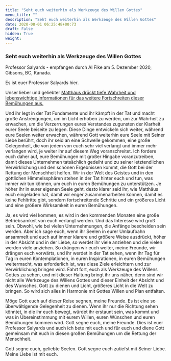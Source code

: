 ```yaml
---
title: "Seht euch weiterhin als Werkzeuge des Willen Gottes"
menu_title: ""
description: "Seht euch weiterhin als Werkzeuge des Willen Gottes"
date: 2020-08-01 06:25:48+00:73
draft: False
hidden: True
weight:
---
```

### Seht euch weiterhin als Werkzeuge des Willen Gottes

Professor Salyards - empfangen durch Al Fike am 5. Dezember 2020, Gibsons, BC, Kanada.

Es ist euer Professor Salyards hier.

Unser lieber und geliebter [Matthäus drückt tiefe Wahrheit und lebenswichtige Informationen für das weitere Fortschreiten dieser Bemühungen aus.](/aktuelle-botschaften/aktuelle-botschaften-in-reihenfolge-des-datums/aktuelle-botschaften-2020/die-fundamente-sind-in-eurer-seele-af-matthaeus-5-dezember-2020/)

Und ihr legt in der Tat Fundamente und ihr kämpft in der Tat und macht große Anstrengungen, um im Licht erhoben zu werden, um zur Wahrheit zu erwachen, um die Verzerrungen eures Verstandes zugunsten der Klarheit eurer Seele beiseite zu legen. Diese Dinge entwickeln sich weiter, während eure Seelen weiter erwachen, während Gott weiterhin eure Seele mit Seiner Liebe berührt, doch ihr seid an eine Schwelle gekommen, eine große Gelegenheit, die von jedem von euch sehr viel verlangt und immer mehr verlangen wird, je weiter ihr auf diesem Weg voranschreitet. Ich fordere euch daher auf, eure Bemühungen mit großer Hingabe voranzutreiben, damit dieses Unternehmen tatsächlich gedeiht und zu seiner letztendlichen Verwirklichung und den schönen Ergebnissen kommt, die Gott bei der Rettung der Menschheit helfen. Wir in der Welt des Geistes und in den göttlichen Himmelssphären stehen in der Tat hinter euch und tun, was immer wir tun können, um euch in euren Bemühungen zu unterstützen. Je höher ihr in eurer eigenen Seele geht, desto klarer seid ihr, wie Matthäus euch eingeladen hat, damit wir enger zusammenarbeiten können, damit es keine Fehltritte gibt, sondern fortschreitende Schritte und ein größeres Licht und eine größere Wirksamkeit in euren Bemühungen.

Ja, es wird viel kommen, es wird in den kommenden Monaten eine große Betriebsamkeit von euch verlangt werden. Und das Interesse wird groß sein. Obwohl, wie bei vielen Unternehmungen, die Anfänge bescheiden sein werden. Aber ich sage euch, wenn ihr Seelen in eurer Umlaufbahn ansammelt und euch auf immer klarere und größere Weise ausdrückt, höher in der Absicht und in der Liebe, so werdet ihr viele anziehen und die vielen werden viele anziehen. So drängen wir euch weiter, meine Freunde, wir drängen euch vorwärts, und ihr werdet in der Tat sehen, wenn ihr Tag für Tag in euren Kontemplationen, in euren Inspirationen, in euren Bemühungen weitermacht, was erforderlich ist, was diese Ziele erleichtern und zur Verwirklichung bringen wird. Fahrt fort, euch als Werkzeuge des Willens Gottes zu sehen, und mit dieser Haltung bringt ihr uns näher, denn sind wir nicht alle Werkzeuge des Willens Gottes und dieser Einheit der Absicht und des Wunsches, Gott zu dienen und Licht, größeres Licht in die Welt zu bringen. So wird sich alles in Harmonie mit Gottes Willen und Plan entfalten.

Möge Gott euch auf dieser Reise segnen, meine Freunde. Es ist eine so überwältigende Gelegenheit zu dienen. Wenn ihr nur die Richtung sehen könntet, in die ihr euch bewegt, würdet ihr erstaunt sein, was kommt und was in Übereinstimmung mit eurem Willen, euren Wünschen und euren Bemühungen kommen wird. Gott segne euch, meine Freunde. Dies ist euer Professor Salyards und auch ich bete mit euch und für euch und diene Gott gemeinsam mit euch in diesen großen Bemühungen um die Rettung der Menschheit.

Gott segne euch, geliebte Seelen. Gott segne euch zutiefst mit Seiner Liebe. Meine Liebe ist mit euch.
